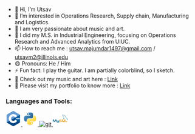 - 👋 Hi, I’m Utsav
- 👀 I’m interested in Operations Research, Supply chain, Manufacturing and Logistics.
- 🎨 I am very passionate about music and art. 
- 🌱 I did my M.S. in Industrial Engineering, focusing on Operations Research and Advanced Analytics from UIUC.
- 📫 How to reach me : utsav.majumdar1497@gmail.com / utsavm2@illinois.edu
- 😄 Pronouns: He / Him
- ⚡ Fun fact: I play the guitar. I am partially colorblind, so I sketch.
- 🎵 Check out my music and art here :  [Link](https://utsavmajumdar14.github.io/portfolio/blog/)
- 💼 Please visit my portfolio to know more : [Link](https://utsavmajumdar14.github.io/portfolio/)

<h3 align="left">Languages and Tools:</h3>
<p align="left">
  <a href="https://www.w3schools.com/cpp/" target="_blank" rel="noreferrer">
    <img src="https://raw.githubusercontent.com/devicons/devicon/master/icons/cplusplus/cplusplus-original.svg" alt="cplusplus" width="40" height="40"/>
  </a>
  <a href="https://www.python.org" target="_blank" rel="noreferrer">
    <img src="https://raw.githubusercontent.com/devicons/devicon/master/icons/python/python-original.svg" alt="python" width="40" height="40"/>
  </a>
  <a href="https://git-scm.com/" target="_blank" rel="noreferrer">
    <img src="https://www.vectorlogo.zone/logos/git-scm/git-scm-icon.svg" alt="git" width="40" height="40"/>
  </a>
    <a href="https://www.mysql.com/" target="_blank" rel="noreferrer">
    <img src="https://raw.githubusercontent.com/devicons/devicon/master/icons/mysql/mysql-original-wordmark.svg" alt="mysql" width="40" height="40"/>
  </a>
</p>
 


<!--
**utsavmajumdar14/utsavmajumdar14** is a ✨ _special_ ✨ repository because its `README.md` (this file) appears on your GitHub profile.

Here are some ideas to get you started:

- 🔭 I’m currently working on ...
- 🌱 I’m currently learning ...
- 👯 I’m looking to collaborate on ...
- 🤔 I’m looking for help with ...
- 💬 Ask me about ...
- 📫 How to reach me: ...
- 😄 Pronouns: ...
- ⚡ Fun fact: ...
-->
